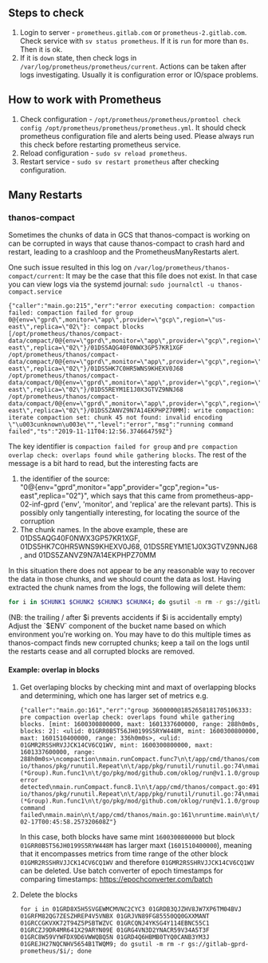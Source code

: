 ## Steps to check

1. Login to server - `prometheus.gitlab.com` or `prometheus-2.gitlab.com`. Check service with `sv status prometheus`. If it is `run` for more than `0s`. Then it is ok.
1. If it is `down` state, then check logs in `/var/log/prometheus/prometheus/current`. Actions can be taken after logs investigating. Usually it is configuration error or IO/space problems.

## How to work with Prometheus

1. Check configuration - `/opt/prometheus/prometheus/promtool check config /opt/prometheus/prometheus/prometheus.yml`.
It should check prometheus configuration file and alerts being used. Please always run this check before restarting prometheus service.
1. Reload configuration - `sudo sv reload prometheus`.
1. Restart service - `sudo sv restart prometheus` after checking configuration.

## Many Restarts

### thanos-compact

Sometimes the chunks of data in GCS that thanos-compact is working on can be corrupted in ways that cause thanos-compact to crash hard and restart, leading to a crashloop and the PrometheusManyRestarts alert.

One such issue resulted in this log on `/var/log/prometheus/thanos-compact/current`:
It may be the case that this file does not exist. In that case you can view logs via the systemd journal: `sudo journalctl -u thanos-compact.service`

```
{"caller":"main.go:215","err":"error executing compaction: compaction failed: compaction failed for group 0@{env=\"gprd\",monitor=\"app\",provider=\"gcp\",region=\"us-east\",replica=\"02\"}: compact blocks [/opt/prometheus/thanos/compact-data/compact/0@{env=\"gprd\",monitor=\"app\",provider=\"gcp\",region=\"us-east\",replica=\"02\"}/01DS5AQG40F0NWX3GP57KR1XGF /opt/prometheus/thanos/compact-data/compact/0@{env=\"gprd\",monitor=\"app\",provider=\"gcp\",region=\"us-east\",replica=\"02\"}/01DS5HK7C0HR5WNS9KHEXV0J68 /opt/prometheus/thanos/compact-data/compact/0@{env=\"gprd\",monitor=\"app\",provider=\"gcp\",region=\"us-east\",replica=\"02\"}/01DS5REYM1E1J0X3GTVZ9NNJ68 /opt/prometheus/thanos/compact-data/compact/0@{env=\"gprd\",monitor=\"app\",provider=\"gcp\",region=\"us-east\",replica=\"02\"}/01DS5ZANVZ9N7A14EKPHPZ70MM]: write compaction: iterate compaction set: chunk 45 not found: invalid encoding \"\u003cunknown\u003e\"","level":"error","msg":"running command failed","ts":"2019-11-11T04:12:56.374664759Z"}
```

The key identifier is `compaction failed for group` and `pre compaction overlap check: overlaps found while gathering blocks`.
The rest of the message is a bit hard to read, but the interesting facts are

1. the identifier of the source: "0@{env=\"gprd\",monitor=\"app\",provider=\"gcp\",region=\"us-east\",replica=\"02\"}", which says that this came from prometheus-app-02-inf-gprd ('env', 'monitor', and 'replica' are the relevant parts).  This is possibly only tangentially interesting, for locating the source of the corruption
1. The chunk names.  In the above example, these are 01DS5AQG40F0NWX3GP57KR1XGF, 01DS5HK7C0HR5WNS9KHEXV0J68, 01DS5REYM1E1J0X3GTVZ9NNJ68 , and 01DS5ZANVZ9N7A14EKPHPZ70MM

In this situation there does not appear to be any reasonable way to recover the data in those chunks, and we should count the data as lost.  Having extracted the chunk names from the logs, the following will delete them:

```bash
for i in $CHUNK1 $CHUNK2 $CHUNK3 $CHUNK4; do gsutil -m rm -r gs://gitlab-$ENV-prometheus/$i/; done
```

(NB: the trailing / after $i prevents accidents if $i is accidentally empty)
Adjust the `$ENV` component of the bucket name based on which environment you're working on.
You may have to do this multiple times as thanos-compact finds new corrupted chunks; keep a tail on the logs until the restarts cease and all corrupted blocks are removed.

#### Example: overlap in blocks

1. Get overlaping blocks by checking mint and maxt of overlapping blocks and determining, which one has larger set of metrics e.g.

    ```
    {"caller":"main.go:161","err":"group 3600000@1852658181705106333: pre compaction overlap check: overlaps found while gathering blocks. [mint: 1600300800000, maxt: 1601337600000, range: 288h0m0s, blocks: 2]: <ulid: 01GRR0B5T56JH0199S5RYW448M, mint: 1600300800000, maxt: 1601510400000, range: 336h0m0s>, <ulid: 01GMR2RSSHRVJJCK14CV6CQ1WV, mint: 1600300800000, maxt: 1601337600000, range: 288h0m0s>\ncompaction\nmain.runCompact.func7\n\t/app/cmd/thanos/compact.go:423\nmain.runCompact.func8.1\n\t/app/cmd/thanos/compact.go:477\ngithub.com/thanos-io/thanos/pkg/runutil.Repeat\n\t/app/pkg/runutil/runutil.go:74\nmain.runCompact.func8\n\t/app/cmd/thanos/compact.go:476\ngithub.com/oklog/run.(*Group).Run.func1\n\t/go/pkg/mod/github.com/oklog/run@v1.1.0/group.go:38\nruntime.goexit\n\t/usr/local/go/src/runtime/asm_amd64.s:1594\ncritical error detected\nmain.runCompact.func8.1\n\t/app/cmd/thanos/compact.go:491\ngithub.com/thanos-io/thanos/pkg/runutil.Repeat\n\t/app/pkg/runutil/runutil.go:74\nmain.runCompact.func8\n\t/app/cmd/thanos/compact.go:476\ngithub.com/oklog/run.(*Group).Run.func1\n\t/go/pkg/mod/github.com/oklog/run@v1.1.0/group.go:38\nruntime.goexit\n\t/usr/local/go/src/runtime/asm_amd64.s:1594\ncompact command failed\nmain.main\n\t/app/cmd/thanos/main.go:161\nruntime.main\n\t/usr/local/go/src/runtime/proc.go:250\nruntime.goexit\n\t/usr/local/go/src/runtime/asm_amd64.s:1594","level":"error","ts":"2023-02-17T00:45:58.257320608Z"}
    ```
    In this case, both blocks have same mint `1600300800000` but block `01GRR0B5T56JH0199S5RYW448M` has larger maxt (`1601510400000`), meaning that it encompasses metrics from time range of the other block `01GMR2RSSHRVJJCK14CV6CQ1WV` and therefore `01GMR2RSSHRVJJCK14CV6CQ1WV` can be deleted. Use batch converter of epoch timestamps for comparing timestamps: https://epochconverter.com/batch

2. Delete the blocks

    ```shell
    for i in 01GRD8X5H5SVGEWMCMVNC2CYC3 01GRDB3QJZHV8JW7XP6TM04BVJ 01GRFM82QG7ZESZHREP4V5VNBX 01GRJVN89FG85550QQ0GXXMANT 01GRCCGKVXK72T94Z5PSBTWZVC 01GRCQNJ4YKSG4Y114EBNC55C1 01GRCZJ9DR4MR641X29ARYN09E 01GRG4VN3D2YNACR59V34A5T3F 01GRC8W59VYWFDX9D6VWWQBQ5N 01GRD4Q6HBMB0TYQ0CANB3YM3J 01GREJH27NQCNHV5654B1TWQM9; do gsutil -m rm -r gs://gitlab-gprd-prometheus/$i/; done
    ```
